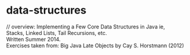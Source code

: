 # data-structures<br /> 
// overview: Implementing a Few Core Data Structures in Java ie,<br /> 
Stacks, Linked Lists, Tail Recursions, etc.<br /> 
Written Summer 2014.<br /> 
Exercises taken from: Big Java Late Objects by Cay S. Horstmann (2012)
